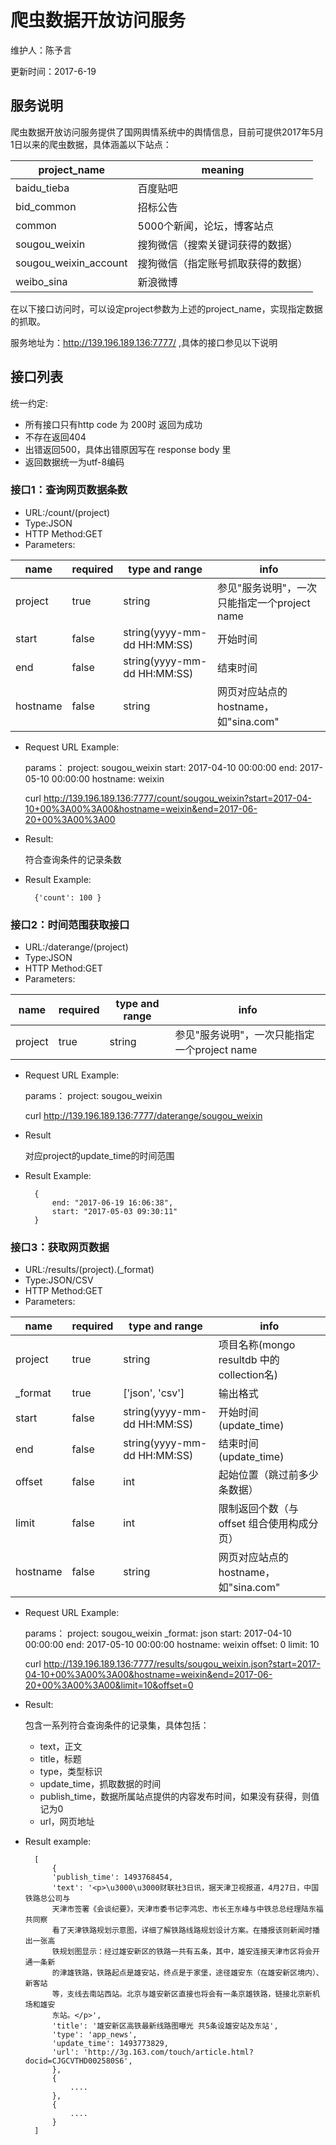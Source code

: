 # 爬虫数据开放访问服务

维护人：陈予言

更新时间：2017-6-19

## 服务说明

爬虫数据开放访问服务提供了国网舆情系统中的舆情信息，目前可提供2017年5月1日以来的爬虫数据，具体涵盖以下站点：

| project_name |  meaning |
| --- |  ---- |
| baidu_tieba |  百度贴吧 |
| bid_common |  招标公告 |
| common |  5000个新闻，论坛，博客站点 |
| sougou_weixin |  搜狗微信（搜索关键词获得的数据） |
| sougou_weixin_account |  搜狗微信（指定账号抓取获得的数据） |
| weibo_sina |  新浪微博 |

在以下接口访问时，可以设定project参数为上述的project_name，实现指定数据的抓取。

服务地址为：http://139.196.189.136:7777/ ,具体的接口参见以下说明

## 接口列表

统一约定:

- 所有接口只有http code 为 200时 返回为成功
- 不存在返回404
- 出错返回500，具体出错原因写在 response body 里
- 返回数据统一为utf-8编码

### 接口1：查询网页数据条数

- URL:/count/(project)
- Type:JSON
- HTTP Method:GET
- Parameters:

|name | required | type and range | info |
| --- | ---- | --- | --- |
| project | true | string | 参见"服务说明"，一次只能指定一个project name |
| start | false | string(yyyy-mm-dd HH:MM:SS) | 开始时间 |
| end | false | string(yyyy-mm-dd HH:MM:SS) | 结束时间 |
| hostname | false | string | 网页对应站点的hostname，如"sina.com" |

- Request URL Example:

    params：
        project: sougou_weixin
        start: 2017-04-10 00:00:00
        end: 2017-05-10 00:00:00
        hostname: weixin

    curl http://139.196.189.136:7777/count/sougou_weixin?start=2017-04-10+00%3A00%3A00&hostname=weixin&end=2017-06-20+00%3A00%3A00


- Result:

    符合查询条件的记录条数

- Result Example:

        {'count': 100 }


### 接口2：时间范围获取接口

- URL:/daterange/(project)
- Type:JSON
- HTTP Method:GET
- Parameters:

|name | required | type and range | info |
| --- | ---- | --- | --- |
| project | true | string | 参见"服务说明"，一次只能指定一个project name |


- Request URL Example:

    params：
        project: sougou_weixin

    curl http://139.196.189.136:7777/daterange/sougou_weixin


- Result

    对应project的update_time的时间范围

- Result Example:

        {
            end: "2017-06-19 16:06:38",
            start: "2017-05-03 09:30:11"
        }



### 接口3：获取网页数据

- URL:/results/(project).(_format)
- Type:JSON/CSV
- HTTP Method:GET
- Parameters:

|name | required | type and range | info |
| --- | ---- | --- | --- |
| project | true | string | 项目名称(mongo resultdb 中的collection名) |
| _format | true | ['json', 'csv']  | 输出格式 |
| start | false | string(yyyy-mm-dd HH:MM:SS) | 开始时间(update_time) |
| end | false | string(yyyy-mm-dd HH:MM:SS) | 结束时间(update_time) |
| offset | false | int | 起始位置（跳过前多少条数据） |
| limit | false | int | 限制返回个数（与offset 组合使用构成分页） |
| hostname | false | string | 网页对应站点的hostname，如"sina.com" |


- Request URL Example:

    params：
        project: sougou_weixin
        _format: json
        start: 2017-04-10 00:00:00
        end: 2017-05-10 00:00:00
        hostname: weixin
        offset: 0
        limit: 10

    curl http://139.196.189.136:7777/results/sougou_weixin.json?start=2017-04-10+00%3A00%3A00&hostname=weixin&end=2017-06-20+00%3A00%3A00&limit=10&offset=0


- Result:

    包含一系列符合查询条件的记录集，具体包括：

    - text，正文
    - title，标题
    - type，类型标识
    - update_time，抓取数据的时间
    - publish_time，数据所属站点提供的内容发布时间，如果没有获得，则值记为0
    - url，网页地址

- Result example:


        [
            {
            'publish_time': 1493768454,
            'text': '<p>\u3000\u3000财联社3日讯，据天津卫视报道，4月27日，中国铁路总公司与
            天津市签署《会谈纪要》，天津市委书记李鸿忠、市长王东峰与中铁总总经理陆东福共同察
            看了天津铁路规划示意图，详细了解铁路线路规划设计方案。在播报该则新闻时播出一张高
            铁规划图显示：经过雄安新区的铁路一共有五条，其中，雄安连接天津市区将会开通一条新
            的津雄铁路，铁路起点是雄安站，终点是于家堡，途径雄安东（在雄安新区境内）、新客站
            等，支线去南站西站。北京与雄安新区直接也将会有一条京雄铁路，链接北京新机场和雄安
            东站。</p>',
            'title': '雄安新区高铁最新线路图曝光 共5条设雄安站及东站',
            'type': 'app_news',
            'update_time': 1493773829,
            'url': 'http://3g.163.com/touch/article.html?docid=CJGCVTHD002580S6',
            },
            {
                ....
            },
            {
                ....
            }
        ]
